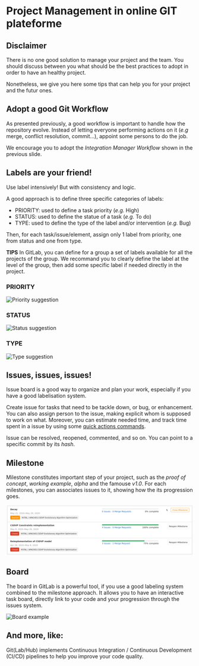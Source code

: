 # Project Management in online GIT plateforme

## Disclaimer
There is no one good solution to manage your project and the team. You should discuss between you what should be the best practices to adopt in order to have an healthy project.

Nonetheless, we give you here some tips that can help you for your project and the futur ones.

## Adopt a good Git Workflow
As presented previously, a good workflow is important to handle how the repository evolve.
Instead of letting everyone performing actions on it (*e.g* merge, conflict resolution, commit...), appoint some persons to do the job.

We encourage you to adopt the *Integration Manager Workflow* shown in the previous slide.

## Labels are your friend!
Use label intensively! But with consistency and logic.

A good approach is to define three specific categories of labels:

* PRIORITY: used to define a task priority (*e.g.* High)
* STATUS: used to define the statue of a task (*e.g.* To do)
* TYPE: used to define the type of the label and/or intervention (*e.g.* Bug)

Then, for each task/issue/element, assign only 1 label from priority, one from status and one from type.

**TIPS**
In GitLab, you can define for a group a set of labels available for all the projects of the group. We recommand you to clearly define the label at the level of the group, then add some specific label if needed directly in the project. 

### PRIORITY

![Priority suggestion](resources/priority.png)

### STATUS

![Status suggestion](resources/status.png)

### TYPE

![Type suggestion](resources/type.png)

## Issues, issues, issues!
Issue board is a good way to organize and plan your work, especially if you have a good labelisation system.

Create issue for tasks that need to be tackle down, or bug, or enhancement. You can also assign person to the issue, making explicit whom is supposed to work on what. Moreover, you can estimate needed time, and track time spent in a issue by using some [quick actions commands](https://gvipers.imt-lille-douai.fr/help/user/project/quick_actions).

Issue can be resolved, reopened, commented, and so on. You can point to a specific commit by its *hash*.

## Milestone
Milestone constitutes important step of your project, such as the *proof of concept*, *working example*, *alpha* and the famouse *v1.0*. For each milestones, you can associates issues to it, showing how the its progression goes.

![Overview of milestones](resources/overview_issues.png)

## Board
The board in GitLab is a powerful tool, if you use a good labeling system combined to the milestone approach. It allows you to have an interactive task board, directly link to your code and your progression through the issues system.

![Board example](resources/issue_board.png)

## And more, like:
Git(Lab/Hub) implements Continuous Integration / Continuous Development (CI/CD) pipelines to help you improve your code quality.